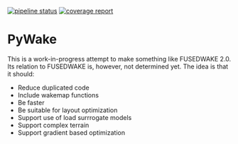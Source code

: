 [![pipeline status](https://gitlab.windenergy.dtu.dk/TOPFARM/PyWake/badges/master/pipeline.svg)](https://gitlab.windenergy.dtu.dk/TOPFARM/PyWake/commits/master)
[![coverage report](https://gitlab.windenergy.dtu.dk/TOPFARM/PyWake/badges/master/coverage.svg)](https://gitlab.windenergy.dtu.dk/TOPFARM/PyWake/commits/master)

# PyWake

This is a work-in-progress attempt to make something like FUSEDWAKE 2.0. Its relation to FUSEDWAKE is, however, not determined yet.
The idea is that it should:

- Reduce duplicated code
- Include wakemap functions
- Be faster
- Be suitable for layout optimization
- Support use of load surrrogate models
- Support complex terrain
- Support gradient based optimization


